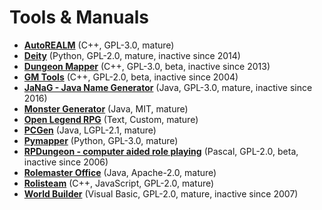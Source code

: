 # Tools & Manuals

[comment]: # (start of autogenerated content, do not edit)
- **[AutoREALM](autorealm.md)** (C++, GPL-3.0, mature)
- **[Deity](deity.md)** (Python, GPL-2.0, mature, inactive since 2014)
- **[Dungeon Mapper](dungeon_mapper.md)** (C++, GPL-3.0, beta, inactive since 2013)
- **[GM Tools](gm_tools.md)** (C++, GPL-2.0, beta, inactive since 2004)
- **[JaNaG - Java Name Generator](java_ng.md)** (Java, GPL-3.0, mature, inactive since 2016)
- **[Monster Generator](monster_generator.md)** (Java, MIT, mature)
- **[Open Legend RPG](open_legend_rpg.md)** (Text, Custom, mature)
- **[PCGen](pcgen.md)** (Java, LGPL-2.1, mature)
- **[Pymapper](pymapper.md)** (Python, GPL-3.0, mature)
- **[RPDungeon - computer aided role playing](rpdungeon.md)** (Pascal, GPL-2.0, beta, inactive since 2006)
- **[Rolemaster Office](rolemaster_office.md)** (Java, Apache-2.0, mature)
- **[Rolisteam](rolisteam.md)** (C++, JavaScript, GPL-2.0, mature)
- **[World Builder](world_builder.md)** (Visual Basic, GPL-2.0, mature, inactive since 2007)

[comment]: # (end of autogenerated content)